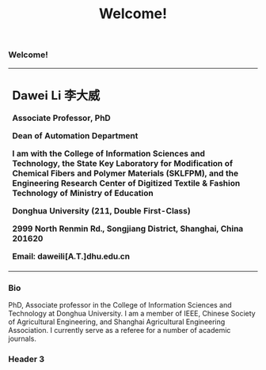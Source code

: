 
<!-- 注释掉该句# Welcome to Dawei Li's Personal Homepage! -->
<header class="page-header" role="banner">
      <h1 class="project-name">Welcome!</h1>
      <h2 class="project-tagline"></h2>  
</header>
<main id="content" class="main-content" role="main">
      <h3 id="welcome">Welcome!</h3>


<table border="0">
  <tr>
    <td width="100%">
      <h2>Dawei Li 李大威</h2>
      <p><b>Associate Professor, PhD</b></p>
      <p><b>Dean of Automation Department</b></p>
      <p><b>I am with the College of Information Sciences and Technology, 
        the State Key Laboratory for Modification of Chemical Fibers and Polymer Materials (SKLFPM), and the Engineering Research Center of Digitized Textile & Fashion Technology of Ministry of Education</b></p>
      <p><b>Donghua University (211, Double First-Class)</b></p>
      <p><b>2999 North Renmin Rd., Songjiang District, Shanghai, China 201620</b></p>
      <p><b>Email: daweili[A.T.]dhu.edu.cn</b></p>
    </td>
  </tr>
</table>

### Bio
PhD, Associate professor in the College of Information Sciences and Technology at Donghua University. I am a member of IEEE, Chinese Society of Agricultural Engineering, and Shanghai Agricultural Engineering Association. I currently serve as a referee for a number of academic journals.

### Header 3
